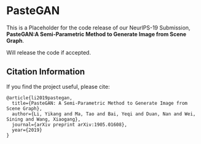 # PasteGAN

This is a Placeholder for the code release of our NeurlPS-19 Submission, **PasteGAN:A Semi-Parametric Method to Generate Image from Scene Graph**. 

Will release the code if accepted. 


## Citation Information

If you find the project useful, please cite:

```
@article{li2019pastegan,
  title={PasteGAN: A Semi-Parametric Method to Generate Image from Scene Graph},
  author={Li, Yikang and Ma, Tao and Bai, Yeqi and Duan, Nan and Wei, Sining and Wang, Xiaogang},
  journal={arXiv preprint arXiv:1905.01608},
  year={2019}
}
```
